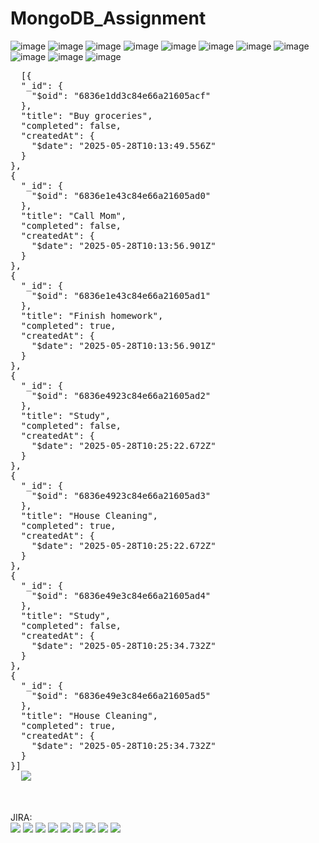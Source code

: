 # MongoDB_Assignment
![image](https://github.com/user-attachments/assets/4295d42a-cb04-4e07-8775-bd1f2051c130)
![image](https://github.com/user-attachments/assets/ed9b7548-3d7d-4f92-87cf-e472f284be99)
![image](https://github.com/user-attachments/assets/d8c44144-8424-467c-9248-797eb286b033)
![image](https://github.com/user-attachments/assets/f080643e-aeec-405b-ad0b-1cadcca9d8d7)
![image](https://github.com/user-attachments/assets/4d0aaf0f-dde8-4bca-a333-e68fc88e7dde)
![image](https://github.com/user-attachments/assets/54b0ac60-8cca-4fba-988e-05450a9a441b)
![image](https://github.com/user-attachments/assets/5e9997d2-37f4-464b-9e2f-b860b466eb3f)
![image](https://github.com/user-attachments/assets/cd186666-e1c6-4a8b-becb-5f4df8d8272a)
![image](https://github.com/user-attachments/assets/1164a9e2-7c70-4216-ae9c-71a3695a433f)
![image](https://github.com/user-attachments/assets/2c13cd7a-f97c-4154-a5c3-a0952b05d67e)
![image](https://github.com/user-attachments/assets/472d9eaa-3426-4c96-ae52-d4cc9fdc47cc)
<pre>
  [{
  "_id": {
    "$oid": "6836e1dd3c84e66a21605acf"
  },
  "title": "Buy groceries",
  "completed": false,
  "createdAt": {
    "$date": "2025-05-28T10:13:49.556Z"
  }
},
{
  "_id": {
    "$oid": "6836e1e43c84e66a21605ad0"
  },
  "title": "Call Mom",
  "completed": false,
  "createdAt": {
    "$date": "2025-05-28T10:13:56.901Z"
  }
},
{
  "_id": {
    "$oid": "6836e1e43c84e66a21605ad1"
  },
  "title": "Finish homework",
  "completed": true,
  "createdAt": {
    "$date": "2025-05-28T10:13:56.901Z"
  }
},
{
  "_id": {
    "$oid": "6836e4923c84e66a21605ad2"
  },
  "title": "Study",
  "completed": false,
  "createdAt": {
    "$date": "2025-05-28T10:25:22.672Z"
  }
},
{
  "_id": {
    "$oid": "6836e4923c84e66a21605ad3"
  },
  "title": "House Cleaning",
  "completed": true,
  "createdAt": {
    "$date": "2025-05-28T10:25:22.672Z"
  }
},
{
  "_id": {
    "$oid": "6836e49e3c84e66a21605ad4"
  },
  "title": "Study",
  "completed": false,
  "createdAt": {
    "$date": "2025-05-28T10:25:34.732Z"
  }
},
{
  "_id": {
    "$oid": "6836e49e3c84e66a21605ad5"
  },
  "title": "House Cleaning",
  "completed": true,
  "createdAt": {
    "$date": "2025-05-28T10:25:34.732Z"
  }
}]
  <img src="https://github.com/user-attachments/assets/5347bd05-7340-4a11-9a5c-521775b4a51a">

</pre>

</br>
JIRA:</br>
  <img src="https://github.com/user-attachments/assets/43ae022b-bd0f-4177-bc59-c17bc09d2e7d">
  <img src="https://github.com/user-attachments/assets/7897d2a0-5b15-4b41-8710-2478d06b7319">
  <img src="https://github.com/user-attachments/assets/156b0d56-3c99-4317-9f4b-47e8de5b7ca9">
  <img src="https://github.com/user-attachments/assets/8d0f906d-9b6e-4d72-b9e4-e74771565421">
  <img src="https://github.com/user-attachments/assets/6e2fda69-cabe-48b7-9592-3b2c2cd729f3">
  <img src="https://github.com/user-attachments/assets/e3477fd9-09c1-4495-a4d1-2c53add51fbe">
  <img src="https://github.com/user-attachments/assets/1f1150bf-9eb1-4e68-be59-16de1a154210">
  <img src="https://github.com/user-attachments/assets/1397ba4e-d494-43e8-99cb-2765ff6fad86">
  <img src="https://github.com/user-attachments/assets/76899c2e-248a-47d8-a6e2-62673f572f70">
